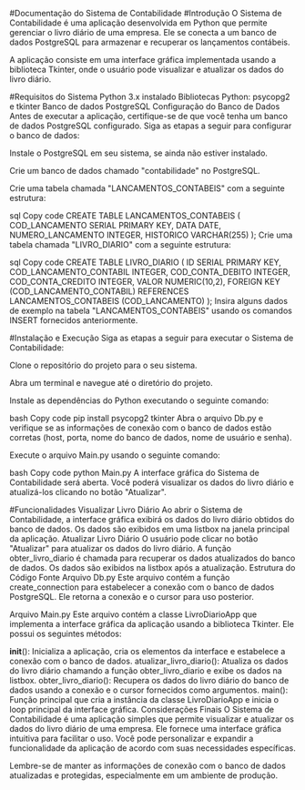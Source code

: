 
#Documentação do Sistema de Contabilidade
#Introdução
O Sistema de Contabilidade é uma aplicação desenvolvida em Python que permite gerenciar o livro diário de uma empresa. Ele se conecta a um banco de dados PostgreSQL para armazenar e recuperar os lançamentos contábeis.

A aplicação consiste em uma interface gráfica implementada usando a biblioteca Tkinter, onde o usuário pode visualizar e atualizar os dados do livro diário.

#Requisitos do Sistema
Python 3.x instalado
Bibliotecas Python: psycopg2 e tkinter
Banco de dados PostgreSQL
Configuração do Banco de Dados
Antes de executar a aplicação, certifique-se de que você tenha um banco de dados PostgreSQL configurado. Siga as etapas a seguir para configurar o banco de dados:

Instale o PostgreSQL em seu sistema, se ainda não estiver instalado.

Crie um banco de dados chamado "contabilidade" no PostgreSQL.

Crie uma tabela chamada "LANCAMENTOS_CONTABEIS" com a seguinte estrutura:

sql
Copy code
CREATE TABLE LANCAMENTOS_CONTABEIS (
    COD_LANCAMENTO SERIAL PRIMARY KEY,
    DATA DATE,
    NUMERO_LANCAMENTO INTEGER,
    HISTORICO VARCHAR(255)
);
Crie uma tabela chamada "LIVRO_DIARIO" com a seguinte estrutura:

sql
Copy code
CREATE TABLE LIVRO_DIARIO (
    ID SERIAL PRIMARY KEY,
    COD_LANCAMENTO_CONTABIL INTEGER,
    COD_CONTA_DEBITO INTEGER,
    COD_CONTA_CREDITO INTEGER,
    VALOR NUMERIC(10,2),
    FOREIGN KEY (COD_LANCAMENTO_CONTABIL) REFERENCES LANCAMENTOS_CONTABEIS (COD_LANCAMENTO)
);
Insira alguns dados de exemplo na tabela "LANCAMENTOS_CONTABEIS" usando os comandos INSERT fornecidos anteriormente.

#Instalação e Execução
Siga as etapas a seguir para executar o Sistema de Contabilidade:

Clone o repositório do projeto para o seu sistema.

Abra um terminal e navegue até o diretório do projeto.

Instale as dependências do Python executando o seguinte comando:

bash
Copy code
pip install psycopg2 tkinter
Abra o arquivo Db.py e verifique se as informações de conexão com o banco de dados estão corretas (host, porta, nome do banco de dados, nome de usuário e senha).

Execute o arquivo Main.py usando o seguinte comando:

bash
Copy code
python Main.py
A interface gráfica do Sistema de Contabilidade será aberta. Você poderá visualizar os dados do livro diário e atualizá-los clicando no botão "Atualizar".

#Funcionalidades
Visualizar Livro Diário
Ao abrir o Sistema de Contabilidade, a interface gráfica exibirá os dados do livro diário obtidos do banco de dados.
Os dados são exibidos em uma listbox na janela principal da aplicação.
Atualizar Livro Diário
O usuário pode clicar no botão "Atualizar" para atualizar os dados do livro diário.
A função obter_livro_diario é chamada para recuperar os dados atualizados do banco de dados.
Os dados são exibidos na listbox após a atualização.
Estrutura do Código Fonte
Arquivo Db.py
Este arquivo contém a função create_connection para estabelecer a conexão com o banco de dados PostgreSQL. Ele retorna a conexão e o cursor para uso posterior.

Arquivo Main.py
Este arquivo contém a classe LivroDiarioApp que implementa a interface gráfica da aplicação usando a biblioteca Tkinter. Ele possui os seguintes métodos:

__init__(): Inicializa a aplicação, cria os elementos da interface e estabelece a conexão com o banco de dados.
atualizar_livro_diario(): Atualiza os dados do livro diário chamando a função obter_livro_diario e exibe os dados na listbox.
obter_livro_diario(): Recupera os dados do livro diário do banco de dados usando a conexão e o cursor fornecidos como argumentos.
main(): Função principal que cria a instância da classe LivroDiarioApp e inicia o loop principal da interface gráfica.
Considerações Finais
O Sistema de Contabilidade é uma aplicação simples que permite visualizar e atualizar os dados do livro diário de uma empresa. Ele fornece uma interface gráfica intuitiva para facilitar o uso. Você pode personalizar e expandir a funcionalidade da aplicação de acordo com suas necessidades específicas.

Lembre-se de manter as informações de conexão com o banco de dados atualizadas e protegidas, especialmente em um ambiente de produção.

